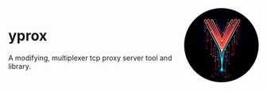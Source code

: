 <img align="right" src="docs/logo-circle.png" style="float: right">

# yprox

A modifying, multiplexer tcp proxy server tool and library.
